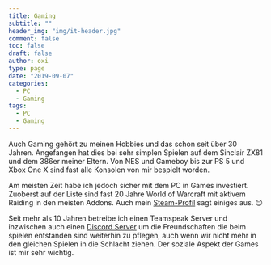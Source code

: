 ```yaml
---
title: Gaming
subtitle: ""
header_img: "img/it-header.jpg"
comment: false
toc: false
draft: false
author: oxi
type: page
date: "2019-09-07"
categories:
  - PC
  - Gaming
tags:
  - PC
  - Gaming
---
```

Auch Gaming gehört zu meinen Hobbies und das schon seit über 30 Jahren. Angefangen hat dies bei sehr simplen Spielen auf dem Sinclair ZX81 und dem 386er meiner Eltern. Von NES und Gameboy bis zur PS 5 und Xbox One X sind fast alle Konsolen von mir bespielt worden.

Am meisten Zeit habe ich jedoch sicher mit dem PC in Games investiert. Zuoberst auf der Liste sind fast 20 Jahre World of Warcraft mit aktivem Raiding in den meisten Addons. Auch mein <a href="https://steamcommunity.com/id/oxivanisher/" target="_blank" rel="noreferrer noopener">Steam-Profil</a> sagt einiges aus. 😉

Seit mehr als 10 Jahren betreibe ich einen Teamspeak Server und inzwischen auch einen <a rel="noreferrer noopener" aria-label="Discord Server (opens in a new tab)" href="https://discord.gg/Jg8GPQ9" target="_blank">Discord Server</a> um die Freundschaften die beim spielen entstanden sind weiterhin zu pflegen, auch wenn wir nicht mehr in den gleichen Spielen in die Schlacht ziehen. Der soziale Aspekt der Games ist mir sehr wichtig.
